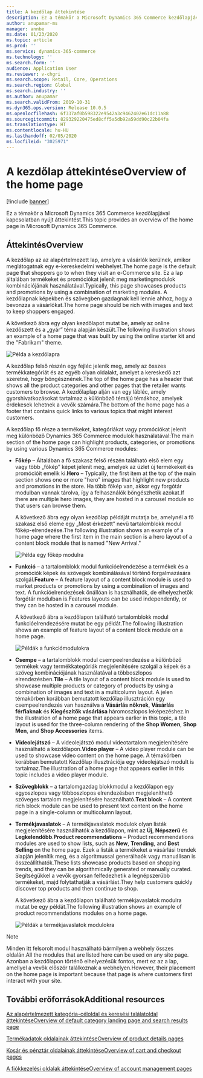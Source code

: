 ```yaml
---
title: A kezdőlap áttekintése
description: Ez a témakör a Microsoft Dynamics 365 Commerce kezdőlapjával kapcsolatban nyújt áttekintést.
author: anupamar-ms
manager: annbe
ms.date: 01/23/2020
ms.topic: article
ms.prod: ''
ms.service: dynamics-365-commerce
ms.technology: ''
ms.search.form: ''
audience: Application User
ms.reviewer: v-chgri
ms.search.scope: Retail, Core, Operations
ms.search.region: Global
ms.search.industry: ''
ms.author: anupamar
ms.search.validFrom: 2019-10-31
ms.dyn365.ops.version: Release 10.0.5
ms.openlocfilehash: 6f337af0b598322e9542a3c9462402e61dc11a88
ms.sourcegitcommit: 829329220475ed8cff5a5db92a59dd90c22b04fa
ms.translationtype: HT
ms.contentlocale: hu-HU
ms.lasthandoff: 02/05/2020
ms.locfileid: "3025971"
---
```

# <a name="overview-of-the-home-page"></a><span data-ttu-id="73a17-103">A kezdőlap áttekintése</span><span class="sxs-lookup"><span data-stu-id="73a17-103">Overview of the home page</span></span>


[!include [banner](includes/banner.md)]

<span data-ttu-id="73a17-104">Ez a témakör a Microsoft Dynamics 365 Commerce kezdőlapjával kapcsolatban nyújt áttekintést.</span><span class="sxs-lookup"><span data-stu-id="73a17-104">This topic provides an overview of the home page in Microsoft Dynamics 365 Commerce.</span></span>

## <a name="overview"></a><span data-ttu-id="73a17-105">Áttekintés</span><span class="sxs-lookup"><span data-stu-id="73a17-105">Overview</span></span>

<span data-ttu-id="73a17-106">A kezdőlap az az alapértelmezett lap, amelyre a vásárlók kerülnek, amikor meglátogatnak egy e-kereskedelmi webhelyet.</span><span class="sxs-lookup"><span data-stu-id="73a17-106">The home page is the default page that shoppers go to when they visit an e-Commerce site.</span></span> <span data-ttu-id="73a17-107">Ez a lap általában termékeket és promóciókat jelenít meg marketingmodulok kombinációjának használatával.</span><span class="sxs-lookup"><span data-stu-id="73a17-107">Typically, this page showcases products and promotions by using a combination of marketing modules.</span></span> <span data-ttu-id="73a17-108">A kezdőlapnak képekben és szövegben gazdagnak kell lennie ahhoz, hogy a bevonzza a vásárlókat.</span><span class="sxs-lookup"><span data-stu-id="73a17-108">The home page should be rich with images and text to keep shoppers engaged.</span></span>

<span data-ttu-id="73a17-109">A következő ábra egy olyan kezdőlapot mutat be, amely az online kezdőszett és a „gyár” téma alapján készült.</span><span class="sxs-lookup"><span data-stu-id="73a17-109">The following illustration shows an example of a home page that was built by using the online starter kit and the "Fabrikam" theme.</span></span>

![Példa a kezdőlapra](./media/Homepage2.PNG)

<span data-ttu-id="73a17-111">A kezdőlap felső részén egy fejléc jelenik meg, amely az összes termékkategóriát és az egyéb olyan oldalakt, amelyet a kereskedő azt szeretné, hogy böngésznének.</span><span class="sxs-lookup"><span data-stu-id="73a17-111">The top of the home page has a header that shows all the product categories and other pages that the retailer wants customers to browse.</span></span> <span data-ttu-id="73a17-112">A kezdőlaplap alján van egy lábléc, amely gyorshivatkozásokat tartalmaz a különböző témájú témákhoz, amelyek érdekesek lehetnek a vevők számára.</span><span class="sxs-lookup"><span data-stu-id="73a17-112">The bottom of the home page has a footer that contains quick links to various topics that might interest customers.</span></span>

<span data-ttu-id="73a17-113">A kezdőlap fő része a termékeket, kategóriákat vagy promóciókat jelenít meg különböző Dynamics 365 Commerce modulok használatával:</span><span class="sxs-lookup"><span data-stu-id="73a17-113">The main section of the home page can highlight products, categories, or promotions by using various Dynamics 365 Commerce modules:</span></span>

- <span data-ttu-id="73a17-114">**Főkép** – Általában a fő szakasz felső részén található első elem egy vagy több „főkép” képet jelenít meg, amelyek az üzlet új termékekeit és promócióit emelik ki.</span><span class="sxs-lookup"><span data-stu-id="73a17-114">**Hero** – Typically, the first item at the top of the main section shows one or more "hero" images that highlight new products and promotions in the store.</span></span> <span data-ttu-id="73a17-115">Ha több főkép van, akkor egy forgótár modulban vannak tárolva, így a felhasználók böngészhetik azokat.</span><span class="sxs-lookup"><span data-stu-id="73a17-115">If there are multiple hero images, they are hosted in a carousel module so that users can browse them.</span></span>

    <span data-ttu-id="73a17-116">A következő ábra egy olyan kezdőlap példáját mutatja be, amelynél a fő szakasz első eleme egy „Most érkezett” nevű tartalomblokk modul főkép-elrendezése.</span><span class="sxs-lookup"><span data-stu-id="73a17-116">The following illustration shows an example of a home page where the first item in the main section is a hero layout of a content block module that is named "New Arrival."</span></span>

    ![Példa egy főkép modulra](./media/Hero.PNG)

- <span data-ttu-id="73a17-118">**Funkció** – a tartalomblokk modul funkcióelrendezése a termékek és a promóciók képek és szövegek kombinálásával történő forgalmazására szolgál.</span><span class="sxs-lookup"><span data-stu-id="73a17-118">**Feature** – A feature layout of a content block module is used to market products or promotions by using a combination of images and text.</span></span> <span data-ttu-id="73a17-119">A funkcióelrendezések önállóan is használhatók, de elhelyezhetők forgótár modulban is.</span><span class="sxs-lookup"><span data-stu-id="73a17-119">Features layouts can be used independently, or they can be hosted in a carousel module.</span></span>

    <span data-ttu-id="73a17-120">A következő ábra a kezdőlapon található tartalomblokk modul funkcióelrendezésére mutat be egy példát.</span><span class="sxs-lookup"><span data-stu-id="73a17-120">The following illustration shows an example of feature layout of a content block module on a home page.</span></span>

    ![Példák a funkciómodulokra](./media/Feature.PNG)

- <span data-ttu-id="73a17-122">**Csempe** – a tartalomblokk modul csempeelrendezése a különböző termékek vagy termékkategóriák megjelenítésére szolgál a képek és a szöveg kombinációjának használatával a többoszlopos elrendezésben.</span><span class="sxs-lookup"><span data-stu-id="73a17-122">**Tile** – A tile layout of a content block module is used to showcase multiple products or category of products by using a combination of images and text in a multicolumn layout.</span></span> <span data-ttu-id="73a17-123">A jelen témakörben korábban bemutatott kezdőlap illusztráción egy csempeelrendezés van használva a **Vásárlás nőknek**, **Vásárlás férfiaknak** és **Kiegészítők vásárlása** háromoszlopos leképezéshez.</span><span class="sxs-lookup"><span data-stu-id="73a17-123">In the illustration of a home page that appears earlier in this topic, a tile  layout is used for the three-column rendering of the **Shop Women**, **Shop Men**, and **Shop Accessories** items.</span></span>
- <span data-ttu-id="73a17-124">**Videolejátszó** – A videolejátszó modul videotartalom megjelenítésére használható a kezdőlapon.</span><span class="sxs-lookup"><span data-stu-id="73a17-124">**Video player** – A video player module can be used to showcase video content on the home page.</span></span> <span data-ttu-id="73a17-125">A témakörben korábban bemutatott Kezdőlap illusztrációja egy videolejátszó modult is tartalmaz.</span><span class="sxs-lookup"><span data-stu-id="73a17-125">The illustration of a home page that appears earlier in this topic includes a video player module.</span></span>
- <span data-ttu-id="73a17-126">**Szövegblokk** – a tartalomgazdag blokkmodul a kezdőlapon egy egyoszlopos vagy többoszlopos elrendezésben megjeleníthető szöveges tartalom megjelenítésére használható.</span><span class="sxs-lookup"><span data-stu-id="73a17-126">**Text block** – A content rich block module can be used to present text content on the home page in a single-column or multicolumn layout.</span></span>
- <span data-ttu-id="73a17-127">**Termékjavaslatok** – A termékjavaslatok modulok olyan listák megjelenítésére használhatók a kezdőlapon, mint az **Új**, **Népszerű** és **Legkelendőbb**.</span><span class="sxs-lookup"><span data-stu-id="73a17-127">**Product recommendations** – Product recommendations modules are used to show lists, such as **New**, **Trending**, and **Best Selling** on the home page.</span></span> <span data-ttu-id="73a17-128">Ezek a listák a termékeket a vásárlási trendek alapján jelenítik meg, és a algoritmussal generálhaók vagy manuálisan is összeállíthatók.</span><span class="sxs-lookup"><span data-stu-id="73a17-128">These lists showcase products based on shopping trends, and they can be algorithmically generated or manually curated.</span></span> <span data-ttu-id="73a17-129">Segítségükkel a vevők gyorsan felfedezhetik a legnépszerűbb termékeket, majd folytathatják a vásárlást.</span><span class="sxs-lookup"><span data-stu-id="73a17-129">They help customers quickly discover top products and then continue to shop.</span></span>

    <span data-ttu-id="73a17-130">A következő ábra a kezdőlapon található termékjavaslatok modulra mutat be egy példát.</span><span class="sxs-lookup"><span data-stu-id="73a17-130">The following illustration shows an example of product recommendations modules on a home page.</span></span>

    ![Példák a termékjavaslatok modulokra](./media/Recommendations.PNG)

> [!NOTE]
> <span data-ttu-id="73a17-132">Minden itt felsorolt modul használható bármilyen a webhely összes oldalán.</span><span class="sxs-lookup"><span data-stu-id="73a17-132">All the modules that are listed here can be used on any site page.</span></span> <span data-ttu-id="73a17-133">Azonban a kezdőlapon történő elhelyezésük fontos, mert ez az a lap, amellyel a vevők először találkoznak a webhelyen.</span><span class="sxs-lookup"><span data-stu-id="73a17-133">However, their placement on the home page is important because that page is where customers first interact with your site.</span></span>

## <a name="additional-resources"></a><span data-ttu-id="73a17-134">További erőforrások</span><span class="sxs-lookup"><span data-stu-id="73a17-134">Additional resources</span></span>

[<span data-ttu-id="73a17-135">Az alapértelmezett kategória-céloldal és keresési találatoldal áttekintése</span><span class="sxs-lookup"><span data-stu-id="73a17-135">Overview of default category landing page and search results page</span></span>](category-search-page-overview.md)

[<span data-ttu-id="73a17-136">Termékadatok oldalainak áttekintése</span><span class="sxs-lookup"><span data-stu-id="73a17-136">Overview of product details pages</span></span>](quick-tour-pdp.md)

[<span data-ttu-id="73a17-137">Kosár és pénztár oldalainak áttekintése</span><span class="sxs-lookup"><span data-stu-id="73a17-137">Overview of cart and checkout pages</span></span>](quick-tour-cart-checkout.md)

[<span data-ttu-id="73a17-138">A fiókkezelési oldalak áttekintése</span><span class="sxs-lookup"><span data-stu-id="73a17-138">Overview of account management pages</span></span>](quick-tour-account-management.md)
